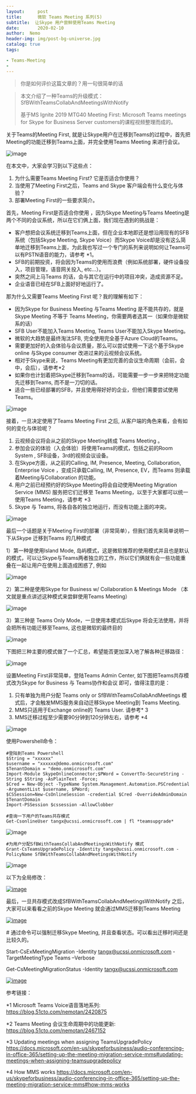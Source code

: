 ```yaml
---
layout:     post
title:      微软 Teams Meeting 系列(5) 
subtitle:  让Skype 用户尝鲜使用Teams Meeting
date:       2020-02-10
author:  Nemo
header-img: img/post-bg-universe.jpg
catalog: true
tags:

- Teams-Meeting
- 
---
```


> 你是如何评价这篇文章的？用一句很简单的话

> 本文介绍了一种Teams的升级模式：SfBWithTeamsCollabAndMeetingsWithNotify 
>
> 基于MS Ignite 2019 MTG40 Meeting First: Microsoft Teams meetings for Skype for Business Server customers的课程视频整理而成的。

关于Teams的Meeting First, 就是让Skype用户在迁移到Teams的过程中，首先把Meeting的功能迁移到Teams上面，并完全使用Teams Meeting 来进行会议。

![image](C:\Users\Nemo\Documents\GitHub\tangx007\img\image_thumb21.png)

在本文中，大家会学习到以下这些点：

1. 为什么需要Teams Meeting First? 它是否适合你使用？
2. 当使用了Meeting First之后，Teams and Skype 客户端会有什么变化与体验？
3. 部署Meeting First的一些要求简介。

首先，Meeting First是否适合你使用 ，因为Skype Meeting与Teams Meeting是两个不同的会议系统，所以在它们俩上面，我们现在遇到的挑战是：

- 客户想把会议系统迁移到Teams上面，但在企业本地即还是想沿用现有的SFB系统（包括Skype Meeting, Skype Voice）而Skype Voice却是没有这么简单地迁移到Teams上面，为此我也写过一个专门的系列来说明如何让Teams可以有PSTN语音的能力，请参考 *1。
- SFB的前期投资，将会因为Teams的使用而浪费（例如系统部署，硬件设备投入，项目管理，语音网关投入, etc…）。
- 突然之间上马Teams 的话，会与其它在运行中的项目冲突，造成资源不足。
- 企业语音已经在SFB上面好好地运行了。

那为什么又需要Teams Meeting First 呢？我的理解有如下：

- 因为Skype for Business Meeting 与Teams Meeting 是不能共存的，就是 Skype Meeting 不等于 Teams Meeting，你需要两者选其一（如果你是微软系的话）
- SFB User不能加入Teams Meeting, Teams User不能加入Skype Meeting。
- 微软的大趋势是最终淘汰SFB, 完全使用完全基于Azure Cloud的Teams。
- 需要更加好的入会体验与会议质量，那么可以尝试使用一下这个基于Skype online 与Skype consumer 改进过来的云视频会议系统。
- 相对于Skype来说，Teams Meeting有更加完善的会议生命周期（会前，会中，会后），请参考*2
- 如果你也计划着把Skype迁移到Teams的话，可能需要一步一步来把特定功能先迁移到Teams, 而不是一刀切的话。
- 适合一些已经部署的SFB，并且使用得好好的企业，但他们需要尝试使用Teams。

![image](C:\Users\Nemo\Documents\GitHub\tangx007\img\image_thumb20.png)

接着，一旦决定使用了Teams Meeting First 之后, 从客户端的角色来看，会有如何的变化与体验呢？

1. 云视频会议将会从之前的Skype Meeting转成 Teams Meeting 。
2. 参加会议的体验（入会体验）将使用Teams的模式，包括之前的Room System , SFB设备，3rd的视频会议设备。
3. 在Skype方面，从之前的Calling, IM, Presence, Meeting, Collaboration, Enterprise Voice ，变成只承载Calling, IM, Presence, EV，而Teams 则承载着Meeting与Collaboration 的功能。
4. 用户之前已经预约好的Skype Meeting将会自动使用Meeting Migration Service (MMS) 服务把它们迁移至 Teams Meeting，以至于大家都可以统一使用Teams Meeting，请参考 *3
5. Skype 与 Teams, 将各自各的独立地运行，而没有功能上面的冲突。

![image](C:\Users\Nemo\Documents\GitHub\tangx007\img\image16_thumb5.png)

最后一个话题是关于Meeting First的部署（非常简单），但我们首先来简单说明一下从Skype 迁移到Teams 的几种模式



1）第一种是使用Island Mode, 岛屿模式，这是微软推荐的使用模式并且也是默认的模式，可以让Skype与Teams两者独立的工作，所以它们俩就有会一些功能重叠在一起让用户在使用上面造成困惑了, 例如

![image](C:\Users\Nemo\Documents\GitHub\tangx007\img\image_thumb9.png)

2）第二种是使用Skype for Business w/ Collaboration & Meetings Mode （本文就是重点讲述这种模式来尝鲜使用Teams Meeting）

![image](C:\Users\Nemo\Documents\GitHub\tangx007\img\image_thumb11.png)

3）第三种是 Teams Only Mode，一旦使用本模式后Skype 将会无法使用，并将会把所有功能迁移至Teams, 这也是微软的最终目的

![image](C:\Users\Nemo\Documents\GitHub\tangx007\img\image_thumb15.png)

下图把三种主要的模式做了一个汇总，希望能否更加深入地了解各种迁移路径：

![image](C:\Users\Nemo\Documents\GitHub\tangx007\img\image_thumb23.png)

设置Meeting First非常简单，登陆Teams Admin Center, 如下图把Teams共存模式改为Skype for Business 与 Teams协作和会议 即可，值得注意的是：

1. 只有单独为用户分配 Teams only or SfBWithTeamsCollabAndMeetings 模式后，才会触发MMS服务来自动迁移Skype Meeting到 Teams Meeting.
2. MMS只适用于Exchange online的 Teams User. 请参考* 3
3. MMS迁移过程至少需要90分钟到120分钟左右，请参考 *4

![image](C:\Users\Nemo\Documents\GitHub\tangx007\img\image19_thumb.png)

使用Powershell命令：

```
#登陆到Teams Powershell
$String = "xxxxxx"
$username = "xxxxxx@demo.onmicrosoft.com"
$TenantDomain = "demo.onmicrosoft.com"
Import-Module SkypeOnlineConnector;$PWord = ConvertTo-SecureString -String $String -AsPlainText -Force;
$Cred = New-Object -TypeName System.Management.Automation.PSCredential -ArgumentList $username, $PWord;
$CSSession=New-CsOnlineSession -credential $Cred -OverrideAdminDomain $TenantDomain
Import-PSSession $cssession –AllowClobber

#查询一下用户的Teams共存模式
Get-CsonlineUser tangx@ucssi.onmicrosoft.com | fl *teamsupgrade*
```

![image](C:\Users\Nemo\Documents\GitHub\tangx007\img\image_thumb25.png)

```
#为用户分配SfBWithTeamsCollabAndMeetingsWithNotify 模式
Grant-CsTeamsUpgradePolicy -Identity tangx@ucssi.onmicrosoft.com -PolicyName SfBWithTeamsCollabAndMeetingsWithNotify
```

![image](C:\Users\Nemo\Documents\GitHub\tangx007\img\image_thumb28.png)

以下为全局修改：

[![image](file:///C:/Users/Nemo/AppData/Local/Temp/OpenLiveWriter224483931/supfiles95823B/image22_thumb1.png)](file:///C:/Users/Nemo/AppData/Local/Temp/OpenLiveWriter224483931/supfiles95823B/image222.png)



最后，一旦共存模式改成SfBWithTeamsCollabAndMeetingsWithNotify 之后，大家可以来看看之前的Skype Meeting 就会通过MMS迁移到Teams Meeting

[![image](file:///C:/Users/Nemo/AppData/Local/Temp/OpenLiveWriter224483931/supfiles95823B/image_thumb37.png)](file:///C:/Users/Nemo/AppData/Local/Temp/OpenLiveWriter224483931/supfiles95823B/image67.png)



\# 通过命令可以强制迁移Skype Meeting, 并且查看状态。可以看出迁移时间还是比较久的。

Start-CsExMeetingMigration -Identity tangx@ucssi.onmicrosoft.com -TargetMeetingType Teams –Verbose

Get-CsMeetingMigrationStatus -Identity [tangx@ucssi.onmicrosoft.com](mailto:tangx@ucssi.onmicrosoft.com)

[![image](file:///C:/Users/Nemo/AppData/Local/Temp/OpenLiveWriter224483931/supfiles95823B/image_thumb38.png)](file:///C:/Users/Nemo/AppData/Local/Temp/OpenLiveWriter224483931/supfiles95823B/image68.png)



参考链接：

*1 Microsoft Teams Voice语音落地系列: https://blog.51cto.com/nemotan/2420875

*2 Teams Meeting 会议生命周期中的功能更新: https://blog.51cto.com/nemotan/2467152

*3 Updating meetings when assigning TeamsUpgradePolicy https://docs.microsoft.com/en-us/skypeforbusiness/audio-conferencing-in-office-365/setting-up-the-meeting-migration-service-mms#updating-meetings-when-assigning-teamsupgradepolicy

*4 How MMS works https://docs.microsoft.com/en-us/skypeforbusiness/audio-conferencing-in-office-365/setting-up-the-meeting-migration-service-mms#how-mms-works

